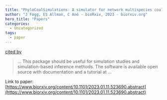 ```yaml
---
title: "PhyloCoalSimulations: A simulator for network multispecies coalescent models, including a new extension for the inheritance of gene flow"
author: "J Fogg, ES Allman, C Ané - bioRxiv, 2023 - biorxiv.org"
hero_title: "Papers"
categories:
  - Uncategorized
tags:
  - paper
---
```

[cited by](https://scholar.google.com/scholar?cites=5642539770950589088&as_sdt=5,36&sciodt=0,36&hl=en&num=20)

>… This package should be useful for simulation studies and simulation-based inference methods. The software is available open source with documentation and a tutorial at …

Link to paper: [https://www.biorxiv.org/content/10.1101/2023.01.11.523690.abstract](https://www.biorxiv.org/content/10.1101/2023.01.11.523690.abstract)
